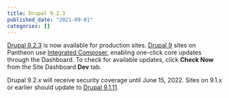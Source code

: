 ```yaml
---
title: Drupal 9.2.3
published_date: "2021-09-01"
categories: []
---
```

[Drupal 9.2.3](https://www.drupal.org/project/drupal/releases/9.2.3) is now available for production sites. [Drupal 9](/drupal) sites on Pantheon use [Integrated Composer](/guides/integrated-composer), enabling one-click core updates through the Dashboard. To check for available updates, click **Check Now** from the Site Dashboard **Dev** tab.

Drupal 9.2.x will receive security coverage until June 15, 2022. Sites on 9.1.x or earlier should update to [Drupal 9.1.11](https://www.drupal.org/project/drupal/releases/9.1.11).
